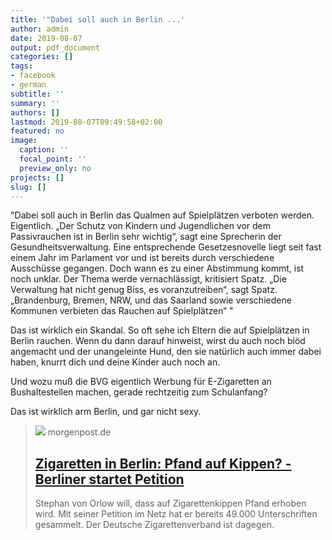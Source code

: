 ```yaml
---
title: '"Dabei soll auch in Berlin ...'
author: admin
date: 2019-08-07
output: pdf_document
categories: []
tags:
- facebook
- german
subtitle: ''
summary: ''
authors: []
lastmod: 2019-08-07T09:49:58+02:00
featured: no
image:
  caption: ''
  focal_point: ''
  preview_only: no
projects: []
slug: []
---
```

"Dabei soll auch in Berlin das Qualmen auf Spielplätzen verboten werden. Eigentlich. „Der Schutz von Kindern und Jugendlichen vor dem Passivrauchen ist in Berlin sehr wichtig“, sagt eine Sprecherin der Gesundheitsverwaltung. Eine entsprechende Gesetzesnovelle liegt seit fast einem Jahr im Parlament vor und ist bereits durch verschiedene Ausschüsse gegangen. Doch wann es zu einer Abstimmung kommt, ist noch unklar. Der Thema werde vernachlässigt, kritisiert Spatz. „Die Verwaltung hat nicht genug Biss, es voranzutreiben“, sagt Spatz.
„Brandenburg, Bremen, NRW, und das Saarland sowie verschiedene Kommunen verbieten das Rauchen auf Spielplätzen“
"

Das ist wirklich ein Skandal. So oft sehe ich Eltern die auf Spielplätzen in Berlin rauchen. Wenn du dann darauf hinweist, wirst du auch noch blöd angemacht und der unangeleinte Hund, den sie natürlich auch immer dabei haben, knurrt dich und deine Kinder auch noch an. 

Und wozu muß die BVG eigentlich Werbung für E-Zigaretten an Bushaltestellen machen, gerade rechtzeitig zum Schulanfang?

Das ist wirklich arm Berlin, und gar nicht sexy.
> [![](https://img.morgenpost.de/img/incoming/crop226702587/0072608343-w820-cv16_9-q85/kippe-Pfand-zigarette.jpg)](https://www.morgenpost.de/berlin/article226694651/Zigaretten-in-Berlin-Pfand-auf-Kippen-Berliner-startet-Petition.html)
> morgenpost.de
> ## [Zigaretten in Berlin: Pfand auf Kippen? - Berliner startet Petition ](https://www.morgenpost.de/berlin/article226694651/Zigaretten-in-Berlin-Pfand-auf-Kippen-Berliner-startet-Petition.html)
>
>Stephan von Orlow will, dass auf Zigarettenkippen Pfand erhoben wird. Mit seiner Petition im Netz hat er bereits 49.000 Unterschriften gesammelt. Der Deutsche Zigarettenverband ist dagegen.

